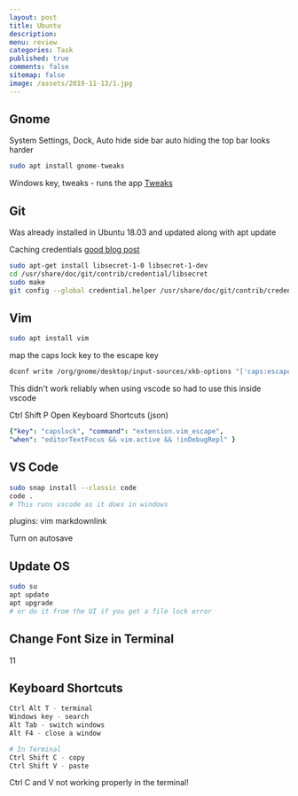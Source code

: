 ```yaml
---
layout: post
title: Ubuntu 
description: 
menu: review
categories: Task 
published: true 
comments: false     
sitemap: false
image: /assets/2019-11-13/1.jpg
---
```


## Gnome

System Settings, Dock, Auto hide side bar
auto hiding the top bar looks harder 

```bash
sudo apt install gnome-tweaks
```

Windows key, tweaks - runs the app
[Tweaks](https://itsfoss.com/gnome-tweak-tool/)

## Git

Was already installed in Ubuntu 18.03 and updated along with apt update

Caching credentials [good blog post](https://www.softwaredeveloper.blog/git-credential-storage-libsecret)

```bash
sudo apt-get install libsecret-1-0 libsecret-1-dev
cd /usr/share/doc/git/contrib/credential/libsecret
sudo make
git config --global credential.helper /usr/share/doc/git/contrib/credential/libsecret/git-credential-libsecret
```

## Vim

```bash
sudo apt install vim
```

map the caps lock key to the escape key

```bash
dconf write /org/gnome/desktop/input-sources/xkb-options "['caps:escape']"
```

This didn't work reliably when using vscode so had to use this inside vscode

Ctrl Shift P
Open Keyboard Shortcuts (json)

```yml
{"key": "capslock", "command": "extension.vim_escape",
"when": "editorTextFocus && vim.active && !inDebugRepl" }
```

## VS Code

```bash
sudo snap install --classic code
code .
# This runs vscode as it does in windows
```

plugins:
vim
markdownlink

Turn on autosave

## Update OS

```bash
sudo su
apt update
apt upgrade
# or do it from the UI if you get a file lock error
```

## Change Font Size in Terminal

11

## Keyboard Shortcuts

```bash
Ctrl Alt T - terminal
Windows key - search
Alt Tab - switch windows
Alt F4 - close a window

# In Terminal
Ctrl Shift C - copy
Ctrl Shift V - paste

```

Ctrl C and V not working properly in the terminal!